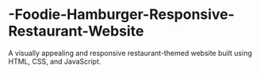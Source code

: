 # -Foodie-Hamburger-Responsive-Restaurant-Website
A visually appealing and responsive restaurant-themed website built using HTML, CSS, and JavaScript.
